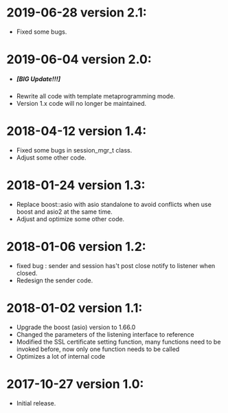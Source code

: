 # 2019-06-28 version 2.1:

  * Fixed some bugs.

# 2019-06-04 version 2.0:

  * ##### [BIG Update!!!]
  * Rewrite all code with template metaprogramming mode.
  * Version 1.x code will no longer be maintained.

# 2018-04-12 version 1.4:

  * Fixed some bugs in session_mgr_t class.
  * Adjust some other code.

# 2018-01-24 version 1.3:

  * Replace boost::asio with asio standalone to avoid conflicts when use boost and asio2 at the same time.
  * Adjust and optimize some other code.

# 2018-01-06 version 1.2:

  * fixed bug : sender and session has't post close notify to listener when closed.
  * Redesign the sender code.
  
# 2018-01-02 version 1.1:

  * Upgrade the boost (asio) version to 1.66.0
  * Changed the parameters of the listening interface to reference
  * Modified the SSL certificate setting function, many functions need to be invoked before, now only one function needs to be called
  * Optimizes a lot of internal code

# 2017-10-27 version 1.0:

  * Initial release.
